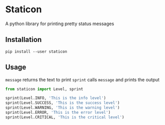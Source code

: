 # Staticon
A python library for printing pretty status messages
## Installation
`pip install --user staticon`
## Usage
`message` returns the text to print
`sprint` calls `message` and prints the output
```python
from staticon import Level, sprint

sprint(Level.INFO, 'This is the info level')
sprint(Level.SUCCESS, 'This is the success level')
sprint(Level.WARNING, 'This is the warning level')
sprint(Level.ERROR, 'This is the error level')
sprint(Level.CRITICAL, 'This is the critical level')
```